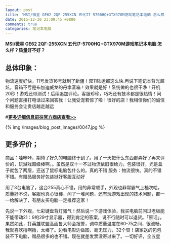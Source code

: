 ```yaml
---
layout: post
title: "MSI/微星 GE62 2QF-255XCN 五代I7-5700HQ+GTX970M游戏笔记本电脑 怎么样？质量好不好？"
date: 2015-12-30 23:09:45 +0800
comments: true
categories: 笔记本电脑
---
```


**MSI/微星 GE62 2QF-255XCN 五代I7-5700HQ+GTX970M游戏笔记本电脑 怎么样？质量好不好？**

## 总体印象：

物流速度好快，11号发货16号就到了新疆！双11陆运都这么快.再说下笔记本背光超炫，音箱不亏是布加迪威龙的丹拿音箱！效果就是好！系统做的也很干净！开机20秒！游戏还带测试！后续追加评论。客服珍珍，巧巧还有技术都是很热情！问个问题直接打电话过来回答我！让我受宠若惊了啦！很好的店！我相信你们的诚信和服务会让贵店越走越远

#[**更多详细信息前往官方商店查看>>**](http://redirect.simba.taobao.com/rd?w=unionnojs&f=http%3A%2F%2Fai.taobao.com%2Fauction%2Fedetail.htm%3Fe%3DlEJS2NHU2VnuDAZjWhpTWK5DFzxeiGLAjuOJ0QvE2F5BWJVBnwmj7tnO073KpEUuesayvrQ7hvkEwiwEAUVRm%252BkhmNFX%252F3dHWvA9v2QHrugIdF8vpPzQmyxkRCTGouB6Py51kduwY2M3AfYLvalHQg%253D%253D%26ptype%3D100010%26from%3Dbasic&k=5ccfdb950740ca16&c=un&b=alimm_0&p=mm_109581374_12296429_46532450)

<!--More-->

{% img /images/blog_post_images/0047.jpg %}

## 更多评价；

商品：哇咔咔，期待了好久的电脑终于到了。用了一天把什么东西都弄好了再来评价的，玩游戏超级棒啊。。虽然是双十一不过物流依旧很给力，包装很好，光是盒子就包了两层，还送了鼠标电脑包什么的。真的不错
服务：物流很快。真的不错不错。有赠品服务好包装挺好客服互动好

用了3台电脑了，这台255真心不错，用的非常顺手，外观也非常霸气上档次哈，质量好不说，客服也真心很棒，问了一堆问题，还有玩游戏出现的技术问题，都一一给解决了，有朋友买电脑一定推荐这家！

先说一下外观，七彩键盘背灯骚气！然后说一下游戏体验，我买电脑前问过老板能不能带动21：9的29寸显示器，得到肯定的答案，说不行随时可以退货。「原话」，果然如此，打英雄联盟高画鲁大师会报警，调中质量温度在60-75之间，很流畅，我就喜欢撸啊撸，太棒了。边看电影边做图，毫无压力，32个赞！店家送的包包装不下电脑，赠品很多的也不错。现在就差发票没寄过来了。一切好评，全五星
